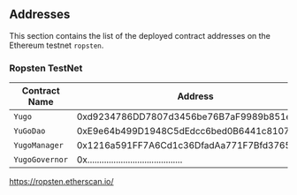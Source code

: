 ## Addresses

This section contains the list of the deployed contract addresses on the Ethereum testnet `ropsten`.


### Ropsten TestNet

| Contract Name     | Address                                    |
|---                |---                                         |
| `Yugo`            | 0xd9234786DD7807d3456be76B7aF9989b851e3594 |
| `YuGoDao`         | 0xE9e64b499D1948C5dEdcc6bed0B6441c81072aD9 |
| `YugoManager`     | 0x1216a591FF7A6Cd1c36DfadAa771F7Bfd37659Be |
| `YugoGovernor`    | 0x........................................ |

https://ropsten.etherscan.io/